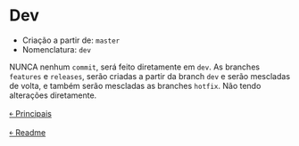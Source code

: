 # Dev

- Criação a partir de: `master`
- Nomenclatura: `dev`

NUNCA nenhum `commit`, será feito diretamente em `dev`. As branches `features` e `releases`, serão criadas a partir da branch `dev` e serão mescladas de volta, e também serão mescladas as branches `hotfix`. Não tendo alterações diretamente.


[&#65513; Principais](https://github.com/doc-solutions/documentation-gitflow/blob/master/source/branches/main.md)

[&#65513; Readme](https://github.com/doc-solutions/documentation-gitflow/blob/master/README.md)